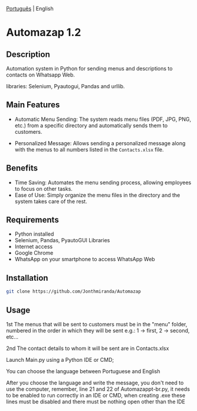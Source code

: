 [Português](https://github.com/Jonthmiranda/Automazap/blob/main/README%20pt-br.md) | English

# Automazap 1.2

 ## Description

 Automation system in Python for sending menus and descriptions to contacts on Whatsapp Web.

 libraries: Selenium, Pyautogui, Pandas and urllib.

 ## Main Features

 - Automatic Menu Sending: The system reads menu files (PDF, JPG, PNG, etc.) from a specific directory and automatically sends them to customers.


 - Personalized Message: Allows sending a personalized message along with the menus to all numbers listed in the `Contacts.xlsx` file.


 ## Benefits

 - Time Saving: Automates the menu sending process, allowing employees to focus on other tasks.
 - Ease of Use: Simply organize the menu files in the directory and the system takes care of the rest.


 ## Requirements

 - Python installed
 - Selenium, Pandas, PyautoGUI Libraries
 - Internet access
 - Google Chrome
 - WhatsApp on your smartphone to access WhatsApp Web

 ## Installation

 ```bash
 git clone https://github.com/Jonthmiranda/Automazap
 ```

 ## Usage
 1st The menus that will be sent to customers must be in the "menu" folder, numbered in the order in which they will be sent e.g.: 1 -> first, 2 -> second, etc...

 2nd The contact details to whom it will be sent are in Contacts.xlsx

 Launch Main.py using a Python IDE or CMD;

 You can choose the language between Portuguese and English

 After you choose the language and write the message, you don't need to use the computer, remember, line 21 and 22 of Automazappt-br.py, it needs to be enabled to run correctly in an IDE or CMD, when creating .exe these lines must be disabled and there must be nothing open other than the IDE
